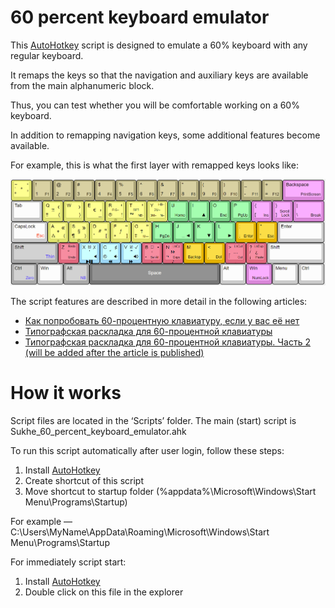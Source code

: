 # 60 percent keyboard emulator

This [AutoHotkey](https://autohotkey.com/) script is designed to emulate a 60% keyboard with any regular keyboard.

It remaps the keys so that the navigation and auxiliary keys are available from the main alphanumeric block.

Thus, you can test whether you will be comfortable working on a 60% keyboard.

In addition to remapping navigation keys, some additional features become available.

For example, this is what the first layer with remapped keys looks like:

![First layer](./Images/Final/Space.png)

The script features are described in more detail in the following articles:
- [Как попробовать 60-процентную клавиатуру, если у вас её нет](https://habr.com/ru/post/659063/)
- [Типографская раскладка для 60-процентной клавиатуры](https://habr.com/ru/post/659471/)
- [Типографская раскладка для 60-процентной клавиатуры. Часть 2 (will be added after the article is published)](https://habr.com/ru/post/659693/)

# How it works

Script files are located in the ‘Scripts’ folder. The main (start) script is Sukhe_60_percent_keyboard_emulator.ahk

To run this script automatically after user login, follow these steps:
1. Install [AutoHotkey](https://autohotkey.com/)
2. Create shortcut of this script
3. Move shortcut to startup folder (%appdata%\Microsoft\Windows\Start Menu\Programs\Startup)

For example — C:\Users\MyName\AppData\Roaming\Microsoft\Windows\Start Menu\Programs\Startup

For immediately script start:
1. Install [AutoHotkey](https://autohotkey.com/)
2. Double click on this file in the explorer